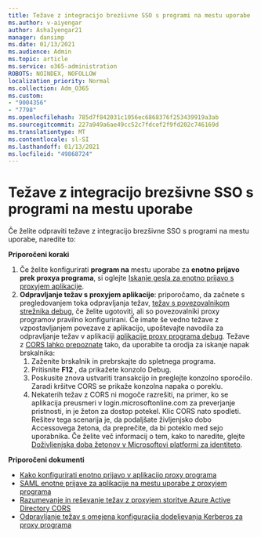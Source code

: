 ```yaml
---
title: Težave z integracijo brezšivne SSO s programi na mestu uporabe
ms.author: v-aiyengar
author: AshaIyengar21
manager: dansimp
ms.date: 01/13/2021
ms.audience: Admin
ms.topic: article
ms.service: o365-administration
ROBOTS: NOINDEX, NOFOLLOW
localization_priority: Normal
ms.collection: Adm_O365
ms.custom:
- "9004356"
- "7798"
ms.openlocfilehash: 785d7f842031c1056ec6868376f253439919a3ab
ms.sourcegitcommit: 227a949a6ae49cc52c7fdcef2f9fd202c746169d
ms.translationtype: MT
ms.contentlocale: sl-SI
ms.lasthandoff: 01/13/2021
ms.locfileid: "49868724"
---
```

# <a name="issues-with-integrating-seamless-sso-with-my-on-premises-apps"></a>Težave z integracijo brezšivne SSO s programi na mestu uporabe

Če želite odpraviti težave z integracijo brezšivne SSO s programi na mestu uporabe, naredite to:

**Priporočeni koraki**

1. Če želite konfigurirati **program na** mestu uporabe za **enotno prijavo prek proxya programa**, si oglejte [Iskanje gesla za enotno prijavo s proxyjem aplikacije](https://docs.microsoft.com/azure/active-directory/manage-apps/application-proxy-configure-single-sign-on-password-vaulting).
1. **Odpravljanje težav s proxyjem aplikacije**: priporočamo, da začnete s pregledovanjem toka odpravljanja težav, [težav s povezovalnikom strežnika debug](https://docs.microsoft.com/azure/active-directory/manage-apps/application-proxy-debug-connectors), če želite ugotoviti, ali so povezovalniki proxy programov pravilno konfigurirani. Če imate še vedno težave z vzpostavljanjem povezave z aplikacijo, upoštevajte navodila za odpravljanje težav v aplikaciji [aplikacije proxy programa debug](https://docs.microsoft.com/azure/active-directory/manage-apps/application-proxy-debug-apps). Težave z [CORS lahko prepoznate](https://docs.microsoft.com/azure/active-directory/manage-apps/application-proxy-understand-cors-issues#understand-and-identify-cors-issues) tako, da uporabite ta orodja za iskanje napak brskalnika:
    1. Zaženite brskalnik in prebrskajte do spletnega programa.
    1. Pritisnite **F12** , da prikažete konzolo Debug.
    1. Poskusite znova ustvariti transakcijo in preglejte konzolno sporočilo. Zaradi kršitve CORS se prikaže konzolna napaka o poreklu.
    1. Nekaterih težav z CORS ni mogoče razrešiti, na primer, ko se aplikacija preusmeri v login.microsoftonline.com za preverjanje pristnosti, in je žeton za dostop potekel. Klic CORS nato spodleti. Rešitev tega scenarija je, da podaljšate življenjsko dobo Accessovega žetona, da preprečite, da bi poteklo med sejo uporabnika. Če želite več informacij o tem, kako to naredite, glejte [Doživljenjska doba žetonov v Microsoftovi platformi za identiteto](https://docs.microsoft.com/azure/active-directory/develop/active-directory-configurable-token-lifetimes).

**Priporočeni dokumenti**

- [Kako konfigurirati enotno prijavo v aplikacijo proxy programa](https://docs.microsoft.com/azure/active-directory/manage-apps/application-proxy-config-sso-how-to)
- [SAML enotne prijave za aplikacije na mestu uporabe z proxyjem programa](https://docs.microsoft.com/azure/active-directory/manage-apps/application-proxy-configure-single-sign-on-on-premises-apps)
- [Razumevanje in reševanje težav z proxyjem storitve Azure Active Directory CORS](https://docs.microsoft.com/azure/active-directory/manage-apps/application-proxy-understand-cors-issues#solutions-for-application-proxy-cors-issues)
- [Odpravljanje težav s omejena konfiguracija dodeljevanja Kerberos za proxy programa](https://docs.microsoft.com/azure/active-directory/manage-apps/application-proxy-back-end-kerberos-constrained-delegation-how-to)